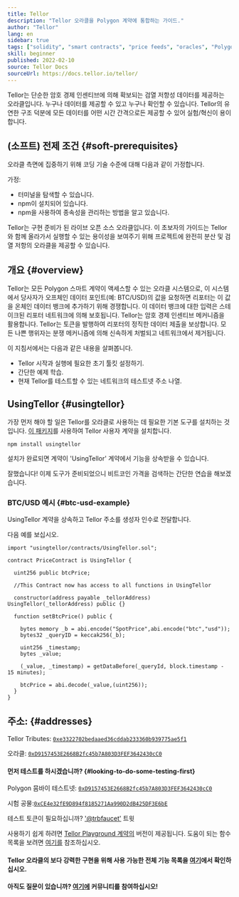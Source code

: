 ```yaml
---
title: Tellor
description: "Tellor 오라클을 Polygon 계약에 통합하는 가이드."
author: "Tellor"
lang: en
sidebar: true
tags: ["solidity", "smart contracts", "price feeds", "oracles", "Polygon", "Matic", "Tellor"]
skill: beginner
published: 2022-02-10
source: Tellor Docs
sourceUrl: https://docs.tellor.io/tellor/
---
```


Tellor는 단순한 암호 경제 인센티브에 의해 확보되는 검열 저항성 데이터를 제공하는 오라클입니다. 누구나 데이터를 제공할 수 있고 누구나 확인할 수 있습니다. Tellor의 유연한 구조 덕분에 모든 데이터를 어떤 시간 간격으로든 제공할 수 있어 실험/혁신이 용이합니다.

## (소프트) 전제 조건 {#soft-prerequisites}

오라클 측면에 집중하기 위해 코딩 기술 수준에 대해 다음과 같이 가정합니다.

가정:

- 터미널을 탐색할 수 있습니다.
- npm이 설치되어 있습니다.
- npm을 사용하여 종속성을 관리하는 방법을 알고 있습니다.

Tellor는 구현 준비가 된 라이브 오픈 소스 오라클입니다. 이 초보자의 가이드는 Tellor와 함께 올라가서 실행할 수 있는 용이성을 보여주기 위해 프로젝트에 완전히 분산 및 검열 저항의 오라클을 제공할 수 있습니다.

## 개요 {#overview}

Tellor는 모든 Polygon 스마트 계약이 액세스할 수 있는 오라클 시스템으로, 이 시스템에서 당사자가 오프체인 데이터 포인트(예: BTC/USD)의 값을 요청하면 리포터는 이 값을 온체인 데이터 뱅크에 추가하기 위해 경쟁합니다. 이 데이터 뱅크에 대한 입력은 스테이크된 리포터 네트워크에 의해 보호됩니다. Tellor는 암호 경제 인센티브 메커니즘을 활용합니다. Tellor는 토큰을 발행하여 리포터의 정직한 데이터 제출을 보상합니다. 모든 나쁜 행위자는 분쟁 메커니즘에 의해 신속하게 처벌되고 네트워크에서 제거됩니다.

이 지침서에서는 다음과 같은 내용을 살펴봅니다.

- Tellor 시작과 실행에 필요한 초기 툴킷 설정하기.
- 간단한 예제 학습.
- 현재 Tellor를 테스트할 수 있는 네트워크의 테스트넷 주소 나열.

## UsingTellor {#usingtellor}

가장 먼저 해야 할 일은 Tellor를 오라클로 사용하는 데 필요한 기본 도구를 설치하는 것입니다. [이 패키지](https://github.com/tellor-io/usingtellor)를 사용하여 Tellor 사용자 계약을 설치합니다.

`npm install usingtellor`

설치가 완료되면 계약이 'UsingTellor' 계약에서 기능을 상속받을 수 있습니다.

잘했습니다! 이제 도구가 준비되었으니 비트코인 가격을 검색하는 간단한 연습을 해보겠습니다.

### BTC/USD 예시 {#btc-usd-example}

UsingTellor 계약을 상속하고 Tellor 주소를 생성자 인수로 전달합니다.

다음 예를 보십시오.

```solidity
import "usingtellor/contracts/UsingTellor.sol";

contract PriceContract is UsingTellor {

  uint256 public btcPrice;

  //This Contract now has access to all functions in UsingTellor

  constructor(address payable _tellorAddress) UsingTellor(_tellorAddress) public {}

  function setBtcPrice() public {

    bytes memory _b = abi.encode("SpotPrice",abi.encode("btc","usd"));
    bytes32 _queryID = keccak256(_b);

    uint256 _timestamp;
    bytes _value;

    (_value, _timestamp) = getDataBefore(_queryId, block.timestamp - 15 minutes);

    btcPrice = abi.decode(_value,(uint256));
  }
}
```

## 주소: {#addresses}

Tellor Tributes: [`0xe3322702bedaaed36cddab233360b939775ae5f1`](https://polygonscan.com/token/0xe3322702bedaaed36cddab233360b939775ae5f1#code)

오라클: [`0xD9157453E2668B2fc45b7A803D3FEF3642430cC0`](https://polygonscan.com/address/0xD9157453E2668B2fc45b7A803D3FEF3642430cC0#code)

#### 먼저 테스트를 하시겠습니까? {#looking-to-do-some-testing-first}

Polygon 뭄바이 테스트넷: [`0xD9157453E2668B2fc45b7A803D3FEF3642430cC0`](https://mumbai.polygonscan.com/address/0xD9157453E2668B2fc45b7A803D3FEF3642430cC0/contracts#code)

시험 공물:[`0xCE4e32fE9D894f8185271Aa990D2dB425DF3E6bE`](https://mumbai.polygonscan.com/token/0xCE4e32fE9D894f8185271Aa990D2dB425DF3E6bE#code)

테스트 토큰이 필요하십니까? ['@trbfaucet'](https://twitter.com/trbfaucet) 트윗

사용하기 쉽게 하려면 [Tellor Playground 계약의](https://github.com/tellor-io/TellorPlayground) 버전이 제공됩니다. 도움이 되는 함수 목록을 보려면 [여기를](https://github.com/tellor-io/sampleUsingTellor#tellor-playground) 참조하십시오.

#### Tellor 오라클의 보다 강력한 구현을 위해 사용 가능한 전체 기능 목록을 [여기](https://github.com/tellor-io/usingtellor/blob/master/README.md)에서 확인하십시오.

#### 아직도 질문이 있습니까? [여기에](https://discord.gg/tellor) 커뮤니티를 참여하십시오!
